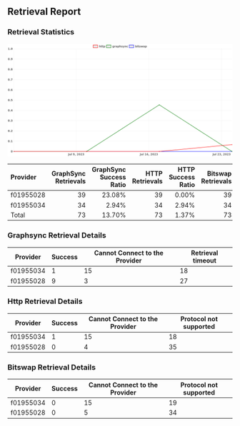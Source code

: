 ## Retrieval Report
### Retrieval Statistics
<img src="https://raw.githubusercontent.com/data-preservation-programs/filplus-checker-assets/main/filecoin-project/filecoin-plus-large-datasets/issues/1740/1690556671939.png"/>

| Provider  | GraphSync Retrievals | GraphSync Success Ratio | HTTP Retrievals | HTTP Success Ratio | Bitswap Retrievals | Bitswap Success Ratio |
| :-------- | -------------------: | ----------------------: | --------------: | -----------------: | -----------------: | --------------------: |
| f01955028 |                   39 |                  23.08% |              39 |              0.00% |                 39 |                 0.00% |
| f01955034 |                   34 |                   2.94% |              34 |              2.94% |                 34 |                 0.00% |
| Total     |                   73 |                  13.70% |              73 |              1.37% |                 73 |                 0.00% |

### Graphsync Retrieval Details
| Provider  | Success | Cannot Connect to the Provider | Retrieval timeout |
| --------- | ------- | ------------------------------ | ----------------- |
| f01955034 | 1       | 15                             | 18                |
| f01955028 | 9       | 3                              | 27                |

### Http Retrieval Details
| Provider  | Success | Cannot Connect to the Provider | Protocol not supported |
| --------- | ------- | ------------------------------ | ---------------------- |
| f01955034 | 1       | 15                             | 18                     |
| f01955028 | 0       | 4                              | 35                     |

### Bitswap Retrieval Details
| Provider  | Success | Cannot Connect to the Provider | Protocol not supported |
| --------- | ------- | ------------------------------ | ---------------------- |
| f01955034 | 0       | 15                             | 19                     |
| f01955028 | 0       | 5                              | 34                     |
